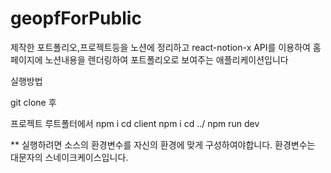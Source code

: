 # geopfForPublic
제작한 포트폴리오,프로젝트등을 노션에 정리하고  react-notion-x API를 이용하여 홈페이지에 노션내용을 렌더링하여 포트폴리오로 보여주는 애플리케이션입니다

실행방법

git clone 후

프로젝트 루트폴터에서
npm i 
cd client
npm i
cd ../
npm run dev

** 실행하려면 소스의 환경변수를 자신의 환경에 맞게 구성하여야합니다. 환경변수는 대문자의 스네이크케이스입니다.
